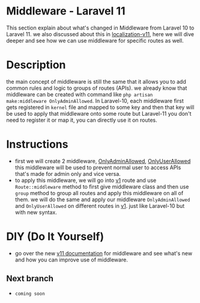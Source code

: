 # Middleware - Laravel 11

This section explain about what's changed in Middleware from Laravel 10 to Laravel 11. we also discussed about this in [localization-v11](https://github.com/mazimez/laravel-hands-on/tree/localization-v11), here we will dive deeper and see how we can use middleware for specific routes as well.

# Description

the main concept of middleware is still the same that it allows you to add common rules and logic to groups of routes (APIs). we already know that middleware can be created with command like `php artisan make:middleware OnlyAdminAllowed`.
In Laravel-10, each middleware first gets registered in `kernel` file and mapped to some key and then that key will be used to apply that middleware onto some route but Laravel-11 you don't need to register it or map it, you can directly use it on routes.


# Instructions
- first we will create 2 middleware, [OnlyAdminAllowed](app/Http/Middleware/OnlyAdminAllowed.php), [OnlyUserAllowed](app/Http/Middleware/OnlyUserAllowed.php) this middleware will be used to prevent normal user to access APIs that's made for admin only and vice versa.
- to apply this middleware, we will go into [v1](routes/api/v1.php) route and use `Route::middleware` method to first give middleware class and then use `group` method to group all routes and apply this middleware on all of them. we will do the same and apply our middleware `OnlyAdminAllowed` and `OnlyUserAllowed` on different routes in [v1](routes/api/v1.php). just like Laravel-10 but with new syntax.

# DIY (Do It Yourself)
- go over the new [v11 documentation](https://laravel.com/docs/11.x/middleware#introduction) for middleware and see what's new and how you can improve use of middleware.

## Next branch
 - `coming soon`
